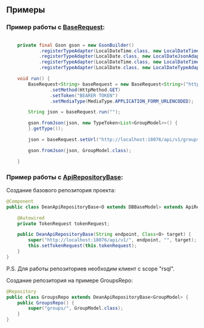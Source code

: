 ## Примеры

### Пример работы с [BaseRequest](https://github.com/Yamaxila/Dean-backend/tree/dev/core/src/main/java/by/vstu/dean/core/requests/BaseRequest.java):

```java

    private final Gson gson = new GsonBuilder()
            .registerTypeAdapter(LocalDateTime.class, new LocalDateTimeJsonAdapter())
            .registerTypeAdapter(LocalDate.class, new LocalDateJsonAdapter())
            .registerTypeAdapter(LocalDateTime.class, new LocalDateTimeTypeAdapter())
            .registerTypeAdapter(LocalDate.class, new LocalDateTypeAdapter()).create();

    void run() {
        BaseRequest<String> baseRequest = new BaseRequest<String>("http://localhost:18076/api/v1/groups/")
                .setMethod(HttpMethod.GET)
                .setToken("BEARER TOKEN")
                .setMediaType(MediaType.APPLICATION_FORM_URLENCODED);

        String json = baseRequest.run("");

        gson.fromJson(json, new TypeToken<List<GroupModel>>() {
        }.getType());

        json = baseRequest.setUrl("http://localhost:18076/api/v1/groups/58/").run("");

        gson.fromJson(json, GroupModel.class);

    }
```

### Пример работы с [ApiRepositoryBase](https://github.com/Yamaxila/Dean-backend/tree/dev/core/src/main/java/by/vstu/dean/core/requests/repo/ApiRepositoryBase.java):

Создание базового репозитория проекта:

```java
@Component
public class DeanApiRepositoryBase<O extends DBBaseModel> extends ApiRepositoryBase<O> {

    @Autowired
    private TokenRequest tokenRequest;

    public DeanApiRepositoryBase(String endpoint, Class<O> target) {
        super("http://localhost:18076/api/v1/", endpoint, "", target);
        this.setTokenRequest(this.tokenRequest);
    }
}
```

P.S. Для работы репозиториев необходим клиент с scope "rsql".

Создание репозитория на примере GroupsRepo:

```java
@Repository
public class GroupsRepo extends DeanApiRepositoryBase<GroupModel> {
    public GroupsRepo() {
        super("groups/", GroupModel.class);
    }
}
```

